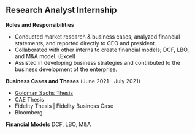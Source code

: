 ## Research Analyst Internship
**Roles and Responsibilities**
- Conducted market research & business cases, analyzed financial statements, and reported directly to CEO and president. 
- Collaborated with other interns to create financial models; DCF, LBO, and M&A model. (Excel)  
-	Assisted in developing business strategies and contributed to the business development of the enterprise.

**Business Cases and Theses** (June 2021 - July 2021)
- [Goldman Sachs Thesis](https://github.com/maimaiva/Research-Analyst-Internship/blob/main/Thesis_GoldmanSachs.pdf)
- CAE Thesis
- Fidelity Thesis | Fidelity Business Case
- Bloomberg

**Financial Models** DCF, LBO, M&A
